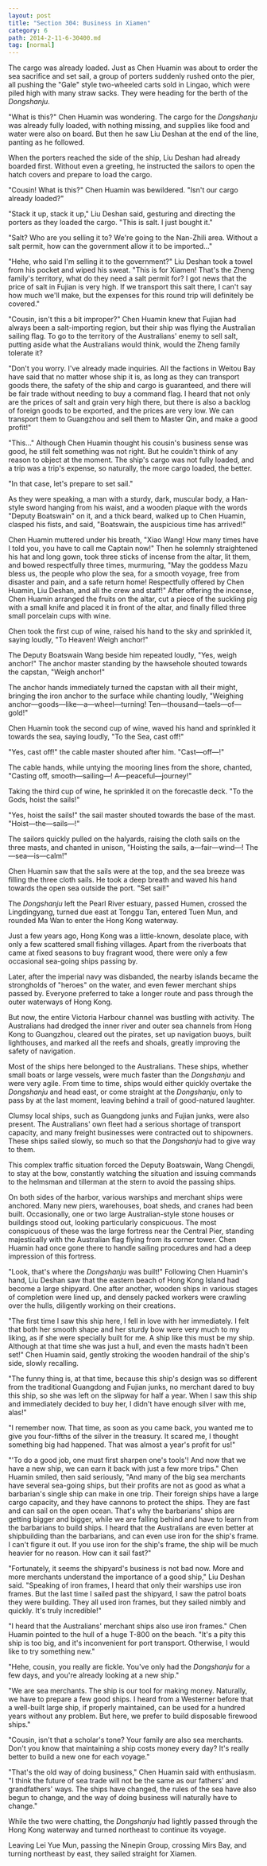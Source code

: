 ```yaml
---
layout: post
title: "Section 304: Business in Xiamen"
category: 6
path: 2014-2-11-6-30400.md
tag: [normal]
---
```


The cargo was already loaded. Just as Chen Huamin was about to order the sea sacrifice and set sail, a group of porters suddenly rushed onto the pier, all pushing the "Gale" style two-wheeled carts sold in Lingao, which were piled high with many straw sacks. They were heading for the berth of the *Dongshanju*.

"What is this?" Chen Huamin was wondering. The cargo for the *Dongshanju* was already fully loaded, with nothing missing, and supplies like food and water were also on board. But then he saw Liu Deshan at the end of the line, panting as he followed.

When the porters reached the side of the ship, Liu Deshan had already boarded first. Without even a greeting, he instructed the sailors to open the hatch covers and prepare to load the cargo.

"Cousin! What is this?" Chen Huamin was bewildered. "Isn't our cargo already loaded?"

"Stack it up, stack it up," Liu Deshan said, gesturing and directing the porters as they loaded the cargo. "This is salt. I just bought it."

"Salt? Who are you selling it to? We're going to the Nan-Zhili area. Without a salt permit, how can the government allow it to be imported..."

"Hehe, who said I'm selling it to the government?" Liu Deshan took a towel from his pocket and wiped his sweat. "This is for Xiamen! That's the Zheng family's territory, what do they need a salt permit for? I got news that the price of salt in Fujian is very high. If we transport this salt there, I can't say how much we'll make, but the expenses for this round trip will definitely be covered."

"Cousin, isn't this a bit improper?" Chen Huamin knew that Fujian had always been a salt-importing region, but their ship was flying the Australian sailing flag. To go to the territory of the Australians' enemy to sell salt, putting aside what the Australians would think, would the Zheng family tolerate it?

"Don't you worry. I've already made inquiries. All the factions in Weitou Bay have said that no matter whose ship it is, as long as they can transport goods there, the safety of the ship and cargo is guaranteed, and there will be fair trade without needing to buy a command flag. I heard that not only are the prices of salt and grain very high there, but there is also a backlog of foreign goods to be exported, and the prices are very low. We can transport them to Guangzhou and sell them to Master Qin, and make a good profit!"

"This..." Although Chen Huamin thought his cousin's business sense was good, he still felt something was not right. But he couldn't think of any reason to object at the moment. The ship's cargo was not fully loaded, and a trip was a trip's expense, so naturally, the more cargo loaded, the better.

"In that case, let's prepare to set sail."

As they were speaking, a man with a sturdy, dark, muscular body, a Han-style sword hanging from his waist, and a wooden plaque with the words "Deputy Boatswain" on it, and a thick beard, walked up to Chen Huamin, clasped his fists, and said, "Boatswain, the auspicious time has arrived!"

Chen Huamin muttered under his breath, "Xiao Wang! How many times have I told you, you have to call me Captain now!" Then he solemnly straightened his hat and long gown, took three sticks of incense from the altar, lit them, and bowed respectfully three times, murmuring, "May the goddess Mazu bless us, the people who plow the sea, for a smooth voyage, free from disaster and pain, and a safe return home! Respectfully offered by Chen Huamin, Liu Deshan, and all the crew and staff!" After offering the incense, Chen Huamin arranged the fruits on the altar, cut a piece of the suckling pig with a small knife and placed it in front of the altar, and finally filled three small porcelain cups with wine.

Chen took the first cup of wine, raised his hand to the sky and sprinkled it, saying loudly, "To Heaven! Weigh anchor!"

The Deputy Boatswain Wang beside him repeated loudly, "Yes, weigh anchor!" The anchor master standing by the hawsehole shouted towards the capstan, "Weigh anchor!"

The anchor hands immediately turned the capstan with all their might, bringing the iron anchor to the surface while chanting loudly, "Weighing anchor—goods—like—a—wheel—turning! Ten—thousand—taels—of—gold!"

Chen Huamin took the second cup of wine, waved his hand and sprinkled it towards the sea, saying loudly, "To the Sea, cast off!"

"Yes, cast off!" the cable master shouted after him. "Cast—off—!"

The cable hands, while untying the mooring lines from the shore, chanted, "Casting off, smooth—sailing—! A—peaceful—journey!"

Taking the third cup of wine, he sprinkled it on the forecastle deck. "To the Gods, hoist the sails!"

"Yes, hoist the sails!" the sail master shouted towards the base of the mast. "Hoist—the—sails—!"

The sailors quickly pulled on the halyards, raising the cloth sails on the three masts, and chanted in unison, "Hoisting the sails, a—fair—wind—! The—sea—is—calm!"

Chen Huamin saw that the sails were at the top, and the sea breeze was filling the three cloth sails. He took a deep breath and waved his hand towards the open sea outside the port. "Set sail!"

The *Dongshanju* left the Pearl River estuary, passed Humen, crossed the Lingdingyang, turned due east at Tonggu Tan, entered Tuen Mun, and rounded Ma Wan to enter the Hong Kong waterway.

Just a few years ago, Hong Kong was a little-known, desolate place, with only a few scattered small fishing villages. Apart from the riverboats that came at fixed seasons to buy fragrant wood, there were only a few occasional sea-going ships passing by.

Later, after the imperial navy was disbanded, the nearby islands became the strongholds of "heroes" on the water, and even fewer merchant ships passed by. Everyone preferred to take a longer route and pass through the outer waterways of Hong Kong.

But now, the entire Victoria Harbour channel was bustling with activity. The Australians had dredged the inner river and outer sea channels from Hong Kong to Guangzhou, cleared out the pirates, set up navigation buoys, built lighthouses, and marked all the reefs and shoals, greatly improving the safety of navigation.

Most of the ships here belonged to the Australians. These ships, whether small boats or large vessels, were much faster than the *Dongshanju* and were very agile. From time to time, ships would either quickly overtake the *Dongshanju* and head east, or come straight at the *Dongshanju*, only to pass by at the last moment, leaving behind a trail of good-natured laughter.

Clumsy local ships, such as Guangdong junks and Fujian junks, were also present. The Australians' own fleet had a serious shortage of transport capacity, and many freight businesses were contracted out to shipowners. These ships sailed slowly, so much so that the *Dongshanju* had to give way to them.

This complex traffic situation forced the Deputy Boatswain, Wang Chengdi, to stay at the bow, constantly watching the situation and issuing commands to the helmsman and tillerman at the stern to avoid the passing ships.

On both sides of the harbor, various warships and merchant ships were anchored. Many new piers, warehouses, boat sheds, and cranes had been built. Occasionally, one or two large Australian-style stone houses or buildings stood out, looking particularly conspicuous. The most conspicuous of these was the large fortress near the Central Pier, standing majestically with the Australian flag flying from its corner tower. Chen Huamin had once gone there to handle sailing procedures and had a deep impression of this fortress.

"Look, that's where the *Dongshanju* was built!" Following Chen Huamin's hand, Liu Deshan saw that the eastern beach of Hong Kong Island had become a large shipyard. One after another, wooden ships in various stages of completion were lined up, and densely packed workers were crawling over the hulls, diligently working on their creations.

"The first time I saw this ship here, I fell in love with her immediately. I felt that both her smooth shape and her sturdy bow were very much to my liking, as if she were specially built for me. A ship like this must be my ship. Although at that time she was just a hull, and even the masts hadn't been set!" Chen Huamin said, gently stroking the wooden handrail of the ship's side, slowly recalling.

"The funny thing is, at that time, because this ship's design was so different from the traditional Guangdong and Fujian junks, no merchant dared to buy this ship, so she was left on the slipway for half a year. When I saw this ship and immediately decided to buy her, I didn't have enough silver with me, alas!"

"I remember now. That time, as soon as you came back, you wanted me to give you four-fifths of the silver in the treasury. It scared me, I thought something big had happened. That was almost a year's profit for us!"

"'To do a good job, one must first sharpen one's tools'! And now that we have a new ship, we can earn it back with just a few more trips." Chen Huamin smiled, then said seriously, "And many of the big sea merchants have several sea-going ships, but their profits are not as good as what a barbarian's single ship can make in one trip. Their foreign ships have a large cargo capacity, and they have cannons to protect the ships. They are fast and can sail on the open ocean. That's why the barbarians' ships are getting bigger and bigger, while we are falling behind and have to learn from the barbarians to build ships. I heard that the Australians are even better at shipbuilding than the barbarians, and can even use iron for the ship's frame. I can't figure it out. If you use iron for the ship's frame, the ship will be much heavier for no reason. How can it sail fast?"

"Fortunately, it seems the shipyard's business is not bad now. More and more merchants understand the importance of a good ship," Liu Deshan said. "Speaking of iron frames, I heard that only their warships use iron frames. But the last time I sailed past the shipyard, I saw the patrol boats they were building. They all used iron frames, but they sailed nimbly and quickly. It's truly incredible!"

"I heard that the Australians' merchant ships also use iron frames." Chen Huamin pointed to the hull of a huge T-800 on the beach. "It's a pity this ship is too big, and it's inconvenient for port transport. Otherwise, I would like to try something new."

"Hehe, cousin, you really are fickle. You've only had the *Dongshanju* for a few days, and you're already looking at a new ship."

"We are sea merchants. The ship is our tool for making money. Naturally, we have to prepare a few good ships. I heard from a Westerner before that a well-built large ship, if properly maintained, can be used for a hundred years without any problem. But here, we prefer to build disposable firewood ships."

"Cousin, isn't that a scholar's tone? Your family are also sea merchants. Don't you know that maintaining a ship costs money every day? It's really better to build a new one for each voyage."

"That's the old way of doing business," Chen Huamin said with enthusiasm. "I think the future of sea trade will not be the same as our fathers' and grandfathers' ways. The ships have changed, the rules of the sea have also begun to change, and the way of doing business will naturally have to change."

While the two were chatting, the *Dongshanju* had lightly passed through the Hong Kong waterway and turned northeast to continue its voyage.

Leaving Lei Yue Mun, passing the Ninepin Group, crossing Mirs Bay, and turning northeast by east, they sailed straight for Xiamen.